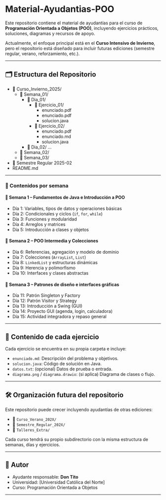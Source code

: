 # Material-Ayudantias-POO
Este repositorio contiene el material de ayudantías para el curso de **Programación Orientada a Objetos (POO)**, incluyendo ejercicios prácticos, soluciones, diagramas y recursos de apoyo.

Actualmente, el enfoque principal está en el **Curso Intensivo de Invierno**, pero el repositorio está diseñado para incluir futuras ediciones (semestre regular, verano, reforzamiento, etc.).

---

## 🗂️ Estructura del Repositorio
- 📁 Curso_Invierno_2025/
  - 📁 Semana_01/
    - 📁 Dia_01/
      - 📁 Ejercicio_01/
        - enunciado.pdf
        - enunciado.pdf
        - solucion.java
      - 📁 Ejercicio_02/
        - enunciado.pdf
        - enunciado.md
        - solucion.java
    - 📁 Dia_02/
  ...
  - 📁 Semana_02/
  - 📁 Semana_03/
- 📁 Semestre Regular 2025-02
- README.md
---

### 📘 Contenidos por semana

#### 🧱 Semana 1 – Fundamentos de Java e Introducción a POO
- Día 1: Variables, tipos de datos y operaciones básicas
- Día 2: Condicionales y ciclos (`if`, `for`, `while`)
- Día 3: Funciones y modularidad
- Día 4: Arreglos y matrices
- Día 5: Introducción a clases y objetos

#### 🧩 Semana 2 – POO Intermedia y Colecciones
- Día 6: Referencias, agregación y modelo de dominio
- Día 7: Colecciones (`ArrayList`, `List`)
- Día 8: `LinkedList` y estructuras dinámicas
- Día 9: Herencia y polimorfismo
- Día 10: Interfaces y clases abstractas

#### 🎯 Semana 3 – Patrones de diseño e interfaces gráficas
- Día 11: Patrón Singleton y Factory
- Día 12: Patrón Visitor y Strategy
- Día 13: Introducción a Swing (GUI)
- Día 14: Proyecto GUI (agenda, login, calculadora)
- Día 15: Actividad integradora y repaso general

---

## 📄 Contenido de cada ejercicio

Cada ejercicio se encuentra en su propia carpeta e incluye:

- `enunciado.md`: Descripción del problema y objetivos.
- `solucion.java`: Código de solución en Java.
- `datos.txt`: (opcional) Datos de prueba o entrada.
- `diagrama.png` / `diagrama.drawio`: (si aplica) Diagrama de clases o flujo.

---

## 🛠️ Organización futura del repositorio

Este repositorio puede crecer incluyendo ayudantías de otras ediciones:

- 📁 `Curso_Verano_202X/`
- 📁 `Semestre_Regular_202X/`
- 📁 `Talleres_Extra/`

Cada curso tendrá su propio subdirectorio con la misma estructura de semanas, días y ejercicios.

---

## 🙋 Autor

- Ayudante responsable: **Don Tito**
- Universidad: [Universidad Católica del Norte]
- Curso: Programación Orientada a Objetos

---


